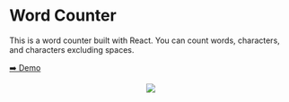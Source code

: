 # Word Counter

This is a word counter built with React. You can count words, characters, and characters excluding spaces.

[➡️ Demo](https://word-count-react.netlify.app/)

<p align="center"><img src="https://res.cloudinary.com/https-tinloof-com/image/upload/v1592772319/readme%20images/word-counter/word-count_rzrke2.gif"/></p>
